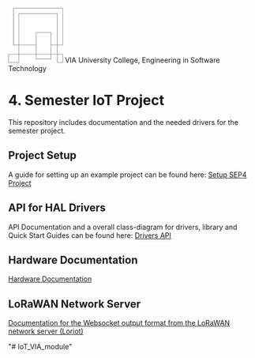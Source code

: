 ![VIA Logo](/docs/resources/logo.png) VIA University College, Engineering in Software Technology

# 4. Semester IoT Project
This repository includes documentation and the needed drivers for the semester project.

## Project Setup
A guide for setting up an example project can be found here: <a href="IoT_VIA_module/docs/documentation/Project_Setup/Setup%204.%20Semester%20Project.pdf" target="_blank">Setup SEP4 Project</a>

## API for HAL Drivers
API Documentation and a overall class-diagram for drivers, library and Quick Start Guides can be found here: <a href="IoT_VIA_module/docs/index.html" target="_blank">Drivers API</a>

## Hardware Documentation
[Hardware Documentation](HARDWARE-DOC.md)

## LoRaWAN Network Server
[Documentation for the Websocket output format from the LoRaWAN network server (Loriot)](LORA_NETWORK_SERVER.md)

"# IoT_VIA_module" 
